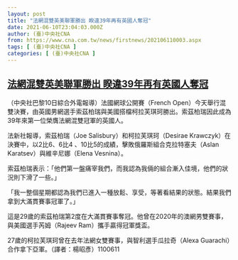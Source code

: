 ```yaml
---
layout: post
title: "法網混雙英美聯軍勝出 睽違39年再有英國人奪冠"
date: 2021-06-10T23:04:03.000Z
author: (臺)中央社CNA
from: https://www.cna.com.tw/news/firstnews/202106110003.aspx
tags: [ (臺)中央社CNA ]
categories: [ (臺)中央社CNA ]
---
```

<!--1623366243000-->
[法網混雙英美聯軍勝出 睽違39年再有英國人奪冠](https://www.cna.com.tw/news/firstnews/202106110003.aspx)
------

<div>
<div></div><div class="paragraph"><p>（中央社巴黎10日綜合外電報導）法國網球公開賽（French Open）今天舉行混雙決賽，由英國男網選手索茲柏瑞與美國搭檔柯拉芙琪珂勝出。索茲柏瑞因此成為39年來第一位榮膺法網混雙冠軍的英國人。</p><p>法新社報導，索茲柏瑞（Joe Salisbury）和柯拉芙琪珂（Desirae Krawczyk）在決賽中，以2比6、6比4 、10比5的成績，擊敗俄羅斯組合克拉特塞夫（Aslan Karatsev）與維辛尼娜（Elena Vesnina）。</p><p>索茲柏瑞表示：「他們第一盤痛宰我們，而我認為我倆的組合漸入佳境，他們的狀況則下滑了一些。」</p><p>「我一整個星期都認為我們已進入一種放鬆、享受，等著看結果的狀態。結果我們拿到大滿貫賽事冠軍了。」</p><p>這是29歲的索茲柏瑞第2度在大滿貫賽事奪冠。他曾在2020年的澳網男雙賽事，與美國選手芮姆（Rajeev Ram）攜手贏得冠軍獎盃。</p><p>27歲的柯拉芙琪珂曾在去年法網女雙賽事，與智利選手瓜拉奇（Alexa Guarachi）合作拿下亞軍。（譯者：楊昭彥）1100611</p></div>
</div>
